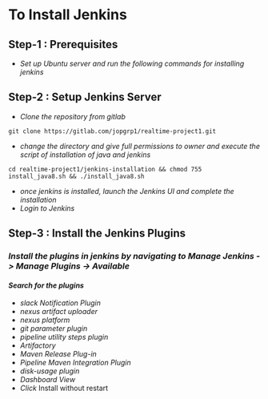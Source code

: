 <!-- Headings -->
# To Install Jenkins
## Step-1 : Prerequisites
* *Set up Ubuntu server and run the following commands for installing jenkins*
## Step-2 : Setup Jenkins Server
<!-- Blockquote -->
<!-- italics -->
* *Clone the repository from gitlab*
```
git clone https://gitlab.com/jopgrp1/realtime-project1.git
```
* *change the directory and give full permissions to owner and execute the script of installation of java and jenkins*
```
cd realtime-project1/jenkins-installation && chmod 755 install_java8.sh && ./install_java8.sh
```
* *once jenkins is installed, launch the Jenkins UI and complete the installation*
* *Login to Jenkins*
## Step-3 : Install the Jenkins Plugins
### *Install the plugins in jenkins by navigating to Manage Jenkins -> Manage Plugins -> Available*
#### *Search for the plugins*
* *slack Notification Plugin*
* *nexus artifact uploader*
* *nexus platform*
* *git parameter plugin*
* *pipeline utility steps plugin*
* *Artifactory*
* *Maven Release Plug-in*
* *Pipeline Maven Integration Plugin*
* *disk-usage plugin*
* *Dashboard View*
* *Click*  Install without restart
